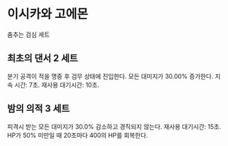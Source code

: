 # 이시카와 고에몬

춤추는 검심 세트

## 최초의 댄서 2 세트

분기 공격이 적을 명중 후 검무 상태에 진입한다. 모든 대미지가 30.00% 증가한다. 지속 시간: 7초. 재사용 대기시간: 10초.

## 밤의 의적 3 세트

피격시 받는 모든 대미지가 30.0% 감소하고 경직되지 않는다. 재사용 대기시간: 15초. HP가 50% 미만일 때 20초마다 400의 HP를 회복한다.
